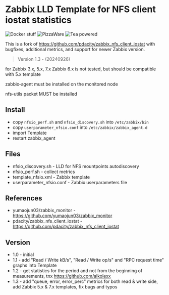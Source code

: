 # Zabbix LLD Template for NFS client iostat statistics

![Docker stuff](https://img.shields.io/badge/%F0%9F%90%B3-useful%20stuff-lightgray)
![PizzaWare](https://img.shields.io/badge/%F0%9F%8D%95-PizzaWare-orange)
![Tea powered](https://img.shields.io/badge/%F0%9F%8D%B5-tea%20powered-yellowgreen)

This is a fork of https://github.com/pdacity/zabbix_nfs_client_iostat with bugfixes, additional metrics, and support for newer Zabbix version.

> Version 1.3 - (20240926)

for Zabbix 3.x, 5.x, 7.x
Zabbix 6.x is not tested, but should be compatible with 5.x template

zabbix-agent must be installed on the monitored node

nfs-utils packet MUST be installed

## Install

* copy `nfsio_perf.sh` and `nfsio_discovery.sh` into `/etc/zabbix/bin`
* copy `userparameter_nfsio.conf` into `/etc/zabbix/zabbix_agent.d`
* import Template
* restart zabbix_agent

## Files

* nfsio_discovery.sh - LLD for NFS mountpoints autodiscovery
* nfsio_perf.sh - collect metrics
* template_nfsio.xml - Zabbix template
* userparameter_nfsio.conf - Zabbix userparameters file

## References

* yumaojun03/zabbix_monitor - https://github.com/yumaojun03/zabbix_monitor
* pdacity/zabbix_nfs_client_iostat - https://github.com/pdacity/zabbix_nfs_client_iostat

## Version

* 1.0 - initial
* 1.1 - add "Read / Write kB/s", "Read / Write op/s" and "RPC request time" graphs into Template
* 1.2 - get statistics for the period and not from the beginning of measurements, tnx https://github.com/alkolexx
* 1.3 - add "queue, error, error_perc" metrics for both read & write side, add Zabbix 5.x & 7.x templates, fix bugs and typos
